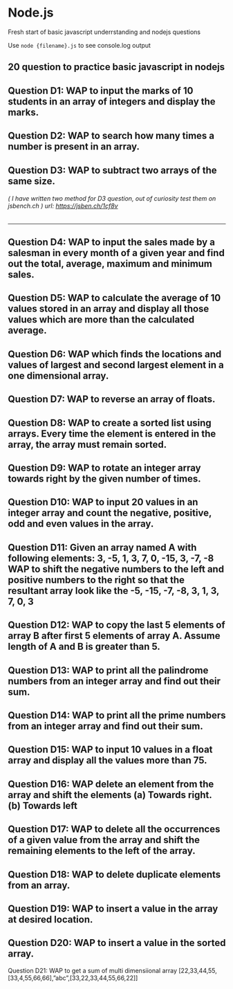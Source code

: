 # Node.js 

Fresh start of basic javascript underrstanding and nodejs questions

Use `node {filename}.js` to see console.log output

## 20 question to practice basic javascript in nodejs

Question D1: WAP to input the marks of 10 students in an array of integers and display the marks.
-----

Question D2: WAP to search how many times a number is present in an array. 
-----

Question D3: WAP to subtract two arrays of the same size. 
-----
###### ( I have written two method for D3 question, out of curiosity test them on jsbench.ch ) url: https://jsben.ch/1cf8v
-----

Question D4: WAP to input the sales made by a salesman in every month of a given year and find out the total, average, maximum and minimum sales.
-----

Question D5: WAP to calculate the average of 10 values stored in an array and display all those values which are more than the calculated average.
-----
	
Question D6: WAP which finds the locations and values of largest and second largest element in a one dimensional array.
-----

Question D7: WAP to reverse an array of floats.
-----

Question D8: WAP to create a sorted list using arrays. Every time the element is entered in the array, the array must remain sorted.
-----

Question D9: WAP to rotate an integer array towards right by the given number of times.
-----

Question D10: WAP to input 20 values in an integer array and count the negative, positive, odd and even values in the array.
-----
Question D11: Given an array named A with following elements:
	3, -5, 1, 3, 7, 0, -15, 3, -7, -8
	WAP to shift the negative numbers to the left and positive numbers to the right so that the resultant array look like the
	-5, -15, -7, -8, 3, 1, 3, 7,  0, 3
-----

Question D12: WAP to copy the last 5 elements of array B after first 5 elements of array A. Assume length of A and B is greater than 5.
-----

Question D13: WAP to print all the palindrome numbers from an integer array and find out their sum.
-----

Question D14: WAP to print all the prime numbers from an integer array and find out their sum.
-----

Question D15: WAP to input 10 values in a float array and display all the values more than 75.
-----

Question D16: WAP delete an element from the array and shift the elements
(a)	Towards right.
(b)	Towards left
-----

Question D17: WAP to delete all the occurrences of a given value from the array and shift the remaining elements to the left of the array.
-----

Question D18: WAP to delete duplicate elements from an array.
-----

Question D19: WAP to insert a value in the array at desired location.
-----

Question D20: WAP to insert a value in the sorted array.
-----

Question D21: WAP to get a sum of multi dimensiional array [22,33,44,55,[33,4,55,66,66],”abc”,[33,22,33,44,55,66,22]]